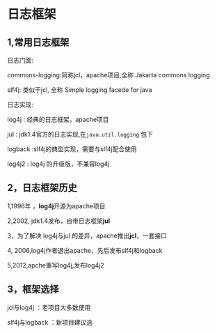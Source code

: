 # 日志框架

## 1,常用日志框架

日志门面:

commons-logging:简称jcl，apache项目,全称 Jakarta commons logging

slf4j: 类似于jcl, 全称 Simple logging facede for java

日志实现:

log4j : 经典的日志框架，apache项目

jul : jdk1.4官方的日志实现,在`java.util.logging` 包下

logback :slf4j的典型实现，需要与slf4j配合使用

log4j2 : log4j 的升级版，不兼容log4j

## 2，日志框架历史

1,1996年 ，**log4j**开源为apache项目

2,2002, jdk1.4发布，自带日志框架**jul**

3，为了解决 log4j与jul 的差异，apache推出**jcl**，一套接口

4, 2006,log4j作者退出apache，先后发布slf4j和logback

5,2012,apche重写log4j,发布log4j2

## 3，框架选择

 jcl与log4j ：老项目大多数使用

slf4j与logback ：新项目建议选